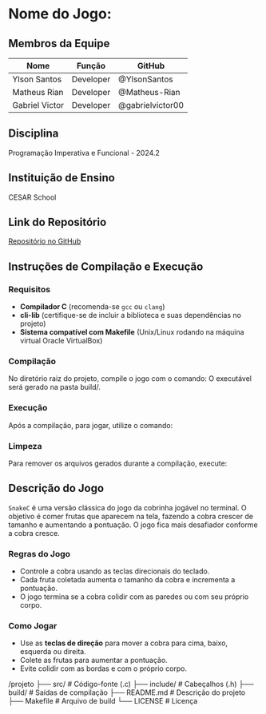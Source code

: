 # Nome do Jogo: 

## Membros da Equipe
| Nome               | Função             | GitHub             |
|--------------------|--------------------|--------------------|
| Ylson Santos       | Developer          | @YlsonSantos       |
| Matheus Rian       | Developer          | @Matheus-Rian      |
| Gabriel Victor     | Developer          | @gabrielvictor00   |

## Disciplina
Programação Imperativa e Funcional - 2024.2

## Instituição de Ensino
CESAR School

## Link do Repositório
[Repositório no GitHub](https://github.com/YlsonSantos/Projeto-C.git)

## Instruções de Compilação e Execução

### Requisitos
- **Compilador C** (recomenda-se `gcc` ou `clang`)
- **cli-lib** (certifique-se de incluir a biblioteca e suas dependências no projeto)
- **Sistema compatível com Makefile** (Unix/Linux rodando na máquina virtual Oracle VirtualBox)

### Compilação
No diretório raiz do projeto, compile o jogo com o comando:
O executável será gerado na pasta build/.

### Execução
Após a compilação, para jogar, utilize o comando:

### Limpeza
Para remover os arquivos gerados durante a compilação, execute:

## Descrição do Jogo
`SnakeC` é uma versão clássica do jogo da cobrinha jogável no terminal. O objetivo é comer frutas que aparecem na tela, fazendo a cobra crescer de tamanho e aumentando a pontuação. O jogo fica mais desafiador conforme a cobra cresce.

### Regras do Jogo
- Controle a cobra usando as teclas direcionais do teclado.
- Cada fruta coletada aumenta o tamanho da cobra e incrementa a pontuação.
- O jogo termina se a cobra colidir com as paredes ou com seu próprio corpo.

### Como Jogar
- Use as **teclas de direção** para mover a cobra para cima, baixo, esquerda ou direita.
- Colete as frutas para aumentar a pontuação.
- Evite colidir com as bordas e com o próprio corpo.

/projeto
├── src/ # Código-fonte (.c)
├── include/ # Cabeçalhos (.h)
├── build/ # Saídas de compilação
├── README.md # Descrição do projeto
├── Makefile # Arquivo de build
└── LICENSE # Licença